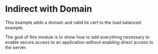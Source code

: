 # Indirect with Domain

This example adds a domain and valid tls cert to the load balanced example.

The goal of this module is to show how to add everything necessary to enable
 secure access to an application without enabling direct access to the server.